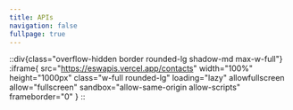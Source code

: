 ```yaml
---
title: APIs
navigation: false
fullpage: true
---
```

::div{class="overflow-hidden border rounded-lg shadow-md max-w-full"}
:iframe{
  src="https://eswapis.vercel.app/contacts"
  width="100%"
  height="1000px"
  class="w-full rounded-lg"
  loading="lazy"
  allowfullscreen
  allow="fullscreen"
  sandbox="allow-same-origin allow-scripts"
  frameborder="0"
}
::


